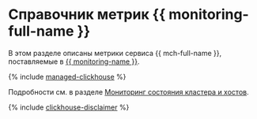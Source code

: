# Справочник метрик {{ monitoring-full-name }}

В этом разделе описаны метрики сервиса {{ mch-full-name }}, поставляемые в [{{ monitoring-name }}](../monitoring/).

{% include [managed-clickhouse](../_includes/monitoring/metrics-ref/managed-clickhouse.md) %}

Подробности см. в разделе [Мониторинг состояния кластера и хостов](./operations/monitoring.md).

{% include [clickhouse-disclaimer](../_includes/clickhouse-disclaimer.md) %}
